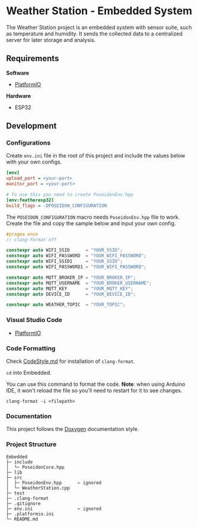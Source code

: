# Weather Station - Embedded System

The Weather Station project is an embedded system with sensor suite, such as temperature and humidity. It sends the collected data to a centralized server for later storage and analysis.

## Requirements

**Software**

 - [PlatformIO](https://platformio.org)

**Hardware**

 - ESP32

## Development

### Configurations

Create `env.ini` file in the root of this project and include the values below with your own configs.

```ini
[env]
upload_port = <your-port>
monitor_port = <your-port>

# To use this you need to create PoseidonEnv.hpp
[env:featheresp32]
build_flags = -DPOSEIDON_CONFIGURATION
```

The `POSEIDON_CONFIGURATION` macro needs `PoseidonEnv.hpp` file to work. Create the file and copy the sample below and input your own config.

```cpp
#pragma once
// clang-format off

constexpr auto WIFI_SSID      = "YOUR_SSID";
constexpr auto WIFI_PASSWORD  = "YOUR_WIFI_PASSWORD";
constexpr auto WIFI_SSID1     = "YOUR_SSID";
constexpr auto WIFI_PASSWORD1 = "YOUR_WIFI_PASSWORD";

constexpr auto MQTT_BROKER_IP = "YOUR_BROKER_IP";
constexpr auto MQTT_USERNAME  = "YOUR_BROKER_USERNAME";
constexpr auto MQTT_KEY       = "YOUR_MQTT_KEY";
constexpr auto DEVICE_ID      = "YOUR_DEVICE_ID";

constexpr auto WEATHER_TOPIC  = "YOUR_TOPIC";
```

### Visual Studio Code

- [PlatformIO](https://marketplace.visualstudio.com/items?itemName=platformio.platformio-ide)

### Code Formatting

Check [CodeStyle.md](/Docs/CodeStyle.md) for installation of `clang-format`.

`cd` into Embedded.

You can use this command to format the code. **Note**: when using Arduino IDE, it won't reload the file so you'll need to restart for it to see changes.

```
clang-format -i <filepath>
```

### Documentation

This project follows the [Doxygen](https://www.doxygen.nl/index.html) documentation style.

### Project Structure

```
Embedded
├─ include
│  └─ PoseidonCore.hpp
├─ lib
├─ src
│  ├─ PoseidonEnv.hpp      ← ignored
│  └─ WeatherStation.cpp
├─ test
├─ .clang-format
├─ .gitignore
├─ env.ini                 ← ignored
├─ .platformio.ini
└─ README.md
```
